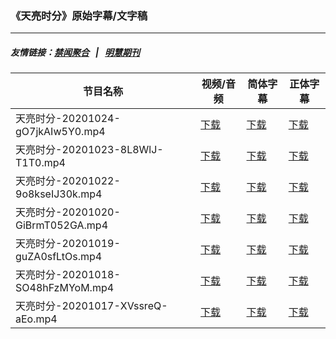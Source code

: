 ### 《天亮时分》原始字幕/文字稿
---
##### 友情链接：[禁闻聚合](https://github.com/gfw-breaker/banned-news) &nbsp;&nbsp;|&nbsp;&nbsp; [明慧期刊](https://github.com/gfw-breaker/mh-qikan) 
| 节目名称 | 视频/音频 | 简体字幕 | 正体字幕 |
|---|---|---|---|
| 天亮时分-20201024-gO7jkAIw5Y0.mp4 | [下载](https://y2mate.com/zh-cn/search/gO7jkAIw5Y0) | [下载](../channels/tianliang/_gO7jkAIw5Y0.srt?raw=true) | [下载](../channels/tianliang/_gO7jkAIw5Y0.tw.srt?raw=true) | 
| 天亮时分-20201023-8L8WlJ-T1T0.mp4 | [下载](https://y2mate.com/zh-cn/search/8L8WlJ-T1T0) | [下载](../channels/tianliang/_8L8WlJ-T1T0.srt?raw=true) | [下载](../channels/tianliang/_8L8WlJ-T1T0.tw.srt?raw=true) | 
| 天亮时分-20201022-9o8kseIJ30k.mp4 | [下载](https://y2mate.com/zh-cn/search/9o8kseIJ30k) | [下载](../channels/tianliang/_9o8kseIJ30k.srt?raw=true) | [下载](../channels/tianliang/_9o8kseIJ30k.tw.srt?raw=true) | 
| 天亮时分-20201020-GiBrmT052GA.mp4 | [下载](https://y2mate.com/zh-cn/search/GiBrmT052GA) | [下载](../channels/tianliang/_GiBrmT052GA.srt?raw=true) | [下载](../channels/tianliang/_GiBrmT052GA.tw.srt?raw=true) | 
| 天亮时分-20201019-guZA0sfLtOs.mp4 | [下载](https://y2mate.com/zh-cn/search/guZA0sfLtOs) | [下载](../channels/tianliang/_guZA0sfLtOs.srt?raw=true) | [下载](../channels/tianliang/_guZA0sfLtOs.tw.srt?raw=true) | 
| 天亮时分-20201018-SO48hFzMYoM.mp4 | [下载](https://y2mate.com/zh-cn/search/SO48hFzMYoM) | [下载](../channels/tianliang/_SO48hFzMYoM.srt?raw=true) | [下载](../channels/tianliang/_SO48hFzMYoM.tw.srt?raw=true) | 
| 天亮时分-20201017-XVssreQ-aEo.mp4 | [下载](https://y2mate.com/zh-cn/search/XVssreQ-aEo) | [下载](../channels/tianliang/_XVssreQ-aEo.srt?raw=true) | [下载](../channels/tianliang/_XVssreQ-aEo.tw.srt?raw=true) | 
